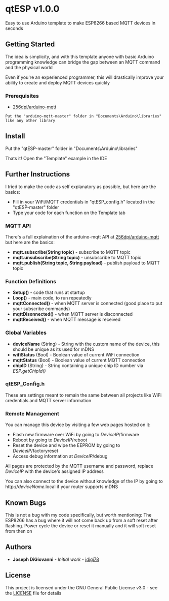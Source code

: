 # qtESP v1.0.0

Easy to use Arduino template to make ESP8266 based MQTT devices in seconds

## Getting Started

The idea is simplicity, and with this template anyone with basic Arduino programming knowledge can bridge the gap between an MQTT command and the physical world

Even if you're an experienced programmer, this will drastically improve your ability to create and deploy MQTT devices quickly

### Prerequisites

* [256dpi/arduino-mqtt](https://github.com/256dpi/arduino-mqtt)

```
Put the "arduino-mqtt-master" folder in "Documents\Arduino\libraries" like any other library
```

## Install

Put the "qtESP-master" folder in "Documents\Arduino\libraries"

Thats it! Open the "Template" example in the IDE

## Further Instructions

I tried to make the code as self explanatory as possible, but here are the basics:
* Fill in your WiFi/MQTT credentials in "qtESP_config.h" located in the "qtESP-master" folder
* Type your code for each function on the Template tab

### MQTT API

There's a full explaination of the arduino-mqtt API at [256dpi/arduino-mqtt](https://github.com/256dpi/arduino-mqtt/) but here are the basics:

* **mqtt.subscribe(String topic)** - subscribe to MQTT topic
* **mqtt.unsubscribe(String topic)** - unsubscribe to MQTT topic
* **mqtt.publish(String topic, String payload)** - publish payload to MQTT topic

### Function Definitions

* **Setup()** - code that runs at startup 
* **Loop()** - main code, to run repeatedly
* **mqttConnected()** - when MQTT server is connected (good place to put your subscribe commands)
* **mqttDisonnected()** - when MQTT server is disconnected
* **mqttReceived()** - when MQTT message is received

### Global Variables

* **deviceName** (String) - String with the custom name of the device, this should be unique as its used for mDNS
* **wifiStatus** (Bool) - Boolean value of current WiFi connection
* **mqttStatus** (Bool) - Boolean value of current MQTT connection
* **chipID** (String) - String containing a unique chip ID number via *ESP.getChipId()*

### qtESP_Config.h

These are settings meant to remain the same between all projects like WiFi credentials and MQTT server information

### Remote Management

You can manage this device by visiting a few web pages hosted on it:
* Flash new firmware over WiFi by going to *DeviceIP*/firmware
* Reboot by going to *DeviceIP*/reboot
* Reset the device and wipe the EEPROM by going to *DeviceIP*/factoryreset
* Access debug information at *DeviceIP*/debug

All pages are protected by the MQTT username and password, replace *DeviceIP* with the device's assigned IP address

You can also connect to the device without knowledge of the IP by going to http://*deviceName*.local if your router supports mDNS

## Known Bugs

This is not a bug with my code specifically, but worth mentioning:
The ESP8266 has a bug where it will not come back up from a soft reset after flashing. Power cycle the device or reset it manually and it will soft reset from then on

## Authors

* **Joseph DiGiovanni** - *Initial work* - [jdigi78](https://github.com/jdigi78)

## License

This project is licensed under the GNU General Public License v3.0 - see the [LICENSE](LICENSE) file for details
